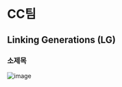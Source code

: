 # CC팀
## Linking Generations (LG)
### 소제목
![image](https://github.com/user-attachments/assets/2a59168d-2399-43fa-a15d-e0e13a9fcc47)
